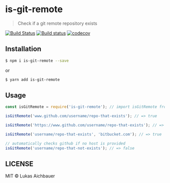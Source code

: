 # is-git-remote

> Check if a git remote repository exists

[![Build Status](https://travis-ci.org/aichbauer/node-is-git-remote.svg?branch=master)](https://travis-ci.org/aichbauer/node-is-git-remote)
[![Build status](https://ci.appveyor.com/api/projects/status/eatqdfs3a7uhniti?svg=true)](https://ci.appveyor.com/project/aichbauer/node-is-git-remote)
[![codecov](https://codecov.io/gh/aichbauer/node-is-git-remote/branch/master/graph/badge.svg)](https://codecov.io/gh/aichbauer/node-is-git-remote)

## Installation

```sh
$ npm i is-git-remote --save
```

or

```sh
$ yarn add is-git-remote
```

## Usage

```js
const isGitRemote = require('is-git-remote'); // import isGitRemote from 'is-git-remote'

isGitRemote('www.github.com/username/repo-that-exists'); // => true

isGitRemote('https://www.github.com/username/repo-that-exists'); // => true

isGitRemote('username/repo-that-exists', 'bitbucket.com'); // => true

// automatically checks github if no host is provided
isGitRemote('username/repo-that-not-exists'); // => false
```

## LICENSE

MIT © Lukas Aichbauer
